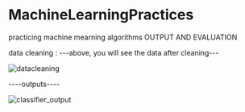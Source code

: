 # MachineLearningPractices
practicing machine mearning algorithms
OUTPUT AND EVALUATION

data cleaning :
---above, you will see the data after cleaning---

![datacleaning](https://user-images.githubusercontent.com/33849722/50058594-71a17780-018b-11e9-8dd7-89bf0b7431d3.png)

----outputs----

![classifier_output](https://user-images.githubusercontent.com/33849722/50058586-50d92200-018b-11e9-9708-03d30a3df084.png)
